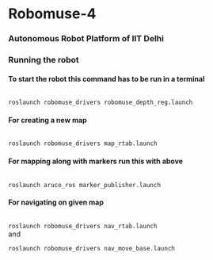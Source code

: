 # Robomuse-4
<h3> Autonomous Robot Platform of IIT Delhi </h3>
<h3> Running the robot</h3>
<h4> To start the robot this command has to be run in a terminal</h4>
<code>
roslaunch robomuse_drivers robomuse_depth_reg.launch
</code>
<h4>For creating a new map</h4>
<code>
roslaunch robomuse_drivers map_rtab.launch
</code>
<h4>For mapping along with markers run this with above</h4>
<code>
roslaunch aruco_ros marker_publisher.launch
</code>

<h4>For navigating on given map </h4>
<code>
roslaunch robomuse_drivers nav_rtab.launch
</code>
and <br>
<code>
roslaunch robomuse_drivers nav_move_base.launch
</code>
